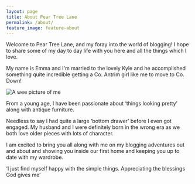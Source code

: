 ```yaml
---
layout: page
title: About Pear Tree Lane
permalink: /about/
feature_image: feature-about
---
```


Welcome to Pear Tree Lane, and my foray into the world of blogging!  I hope to share some of my day to day life with you here and all the things which I love.My name is Emma and I'm married to the lovely Kyle and he accomplished something quite incredible getting a Co. Antrim girl like me to move to Co. Down!

![A wee picture of me](../img/me.jpg)
From a young age, I have been passionate about ‘things looking pretty’ along with antique furniture.
Needless to say I had quite a large ‘bottom drawer’ before I even got engaged. My husband and I were definitely  born in the wrong era as we both love older pieces with lots of character.
I am excited to bring you all along with me on my blogging adventures out and about and showing you inside our first home and keeping you up to date with my wardrobe.‘I just find myself happy with the simple things. Appreciating the blessings God gives me’



